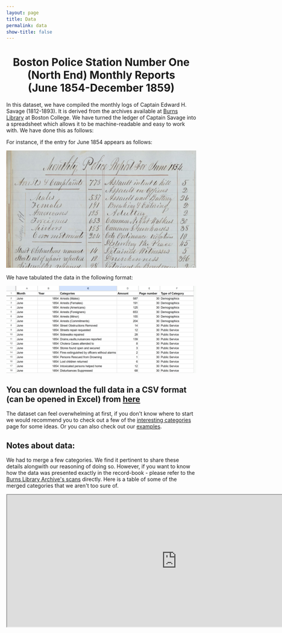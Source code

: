 ```yaml
---
layout: page
title: Data
permalink: data
show-title: false
---
```

<center><h1>Boston Police Station Number One (North End) Monthly Reports <br> (June 1854-December 1859)</h1></center>

In this dataset, we have compiled the  monthly logs of Captain Edward H. Savage (1812-1893). It is derived from the archives available at [Burns Library](https://libguides.bc.edu/burns) at Boston College. We have turned the ledger of Captain Savage into a spreadsheet which allows it to be machine-readable and easy to work with. We have done this as follows:  

For instance, if the entry for June 1854 appears as follows: 

<p align="center">
    <img src="assets/img/archive_screenshot.png" />
</p>


We have tabulated the data in the following format:

<p align="center">
    <img src="assets/img/data_screenshot.png" />
</p>

## You can download the full data in a CSV format (can be opened in Excel) from [here](https://github.com/BCDigSchol/policedata/blob/main/data/police_data.csv)

  

The dataset can feel overwhelming at first, if you don't know where to start we would recommend you to check out a few of the [interesting categories](policedata/interesting_categories) page for some ideas. Or you can also check out our [examples](/policedata/examples).




    

## Notes about data:

We had to merge a few categories. We find it pertinent to share these details alongwith our reasoning of doing so. 
However, if you want to know how the data was presented exactly in the record-book - please refer to the [Burns Library Archive's scans](https://library.bc.edu/iiif/view/MS2004_069_47581) directly. Here is a table of some of the merged categories that we aren't too sure of. 

<iframe width="900" height="350" src="https://docs.google.com/spreadsheets/d/e/2PACX-1vT_F8PLH_erCqAsunMVOQQIFE9Zk1zRDv4JmPEVHF7XrcPNdq4uimRbrTP-VjQWu9aVulkNp-aslvvY/pubhtm!l?gid=37246008&amp;single=true&amp;widget=true&amp;headers=false"></iframe>
